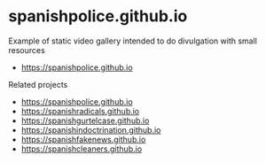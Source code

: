 # spanishpolice.github.io

Example of static video gallery intended to do divulgation with small resources
- https://spanishpolice.github.io

Related projects
- https://spanishpolice.github.io
- https://spanishradicals.github.io
- https://spanishgurtelcase.github.io
- https://spanishindoctrination.github.io
- https://spanishfakenews.github.io
- https://spanishcleaners.github.io
